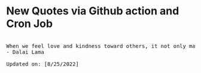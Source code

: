 # New Quotes via Github action and Cron Job

<pre>
<!-- #quote -->
When we feel love and kindness toward others, it not only makes others feel loved and cared for, but it helps us also to develop inner happiness and peace.
- Dalai Lama

Updated on: [8/25/2022]
<!-- #quoteEnd -->
</pre>
